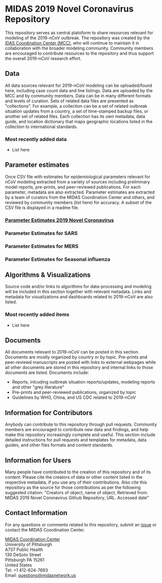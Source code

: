 # MIDAS 2019 Novel Coronavirus Repository
This repository serves as central platoform to share resources relevant for modeling of the 2019-nCoV outbreak. The repository was created by the [IDAS Coordination Center (MCC)](https://midasnetwork.us/mcc/), who will continue to maintain it in collaboration with the broader modeling community. Community members are encouraged to contribute resources to the repository and thus support the overall 2019-nCoV research effort. 

## Data
All data sources relevant for 2019-nCoV modeling can be uploaded/found here, including case count data and line listings. Data are uploaded by the MCC and by community members. Data can be in many different formats and levels of curation. Sets of related data files are presented as "collections". For example, a collection can be a set of related outbreak situation updates from a country, a set of time-stamped backup files, or another set of related files. Each collection has its own metadata, data guide, and location dictionary that maps geographic locations listed in the collection to international standards.

### Most recently added data
* List here

## Parameter estimates
Once CSV file with estimates for epidemiological parameters relevant for nCoV modeling extracted from a variety of sources including preliminary model reports, pre-prints, and peer-reviewed publications. For each parameter, metadata are also extracted. Parameter estimates are extracted by a team of curators from the MIDAS Coordination Center and others, and reviewed by community members (list here) for accuracy. A subset of the CSV file is displayed in a readme file.

### [Parameter Estimates 2019 Novel Coronavirus](https://github.com/midas-network/2019-ncov/tree/master/parameter_estimates/2019_novel_coronavirus)

### Parameter Estimates for SARS
### Parameter Estimates for MERS
### Parameter Estimates for Seasonal influenza

## Algorithms & Visualizations
Source code and/or links to algorithms for data-processing and modeling will be included in this section together with relevant metadata. Links and metadata for visualizations and dashboards related to 2019-nCoV are also listed. 

### Most recently added items
* List here

## Documents
All documents relevant to 2019-nCoV can be posted in this section. Documents are mostly organized by country or by topic. Pre-prints and peer-reviewd manuscripts are posted with links to external webpages while all other documents are stored in this repository and internal links to those documents are listed. Documents include:
* Reports, inlcuding outbreak situation reports/updates, modeling reports and other "grey literature"
* Pre-prints and peer-reviewed publications, organized by topic
* Guidelines by WHO, China, and US CDC related to 2019-nCoV

## Information for Contributors
Anybody can contribute to this repository through pull requests. Community members are encouraged to contribute new data and findings, and help make this repository increasingly complete and useful. This section include detailed instructions for pull requests and templates for metadata, data guides, and other files formats and content standards. 

## Information for Users
Many people have contributed to the creation of this repository and of its content. Please cite the creators of data or other content listed in the respective metadata, if you use any of their contributions. Also cite this repository as the source for those contributions as per the following suggested citation: "Creators of object, name of object, Retrieved from: MIDAS 2019 Novel Coronavirus Github Repository, URL. Accessed date"

## Contact Information
For any questions or comments related to this repository, submit an [issue](https://github.com/midas-network/2019-ncov/issues) or contact the MIDAS Coordination Center. 

[MIDAS Coordination Center](https://midasnetwork.us/mcc/)  
University of Pittsburgh  
A737 Public Health  
130 DeSoto Street  
Pittsburgh PA 15261  
United States  
Tel: +1 412-624-7693  
Email: questions@midasnetwork.us


